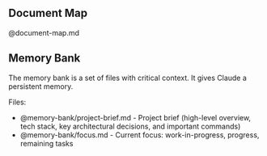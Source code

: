 <project-level-instructions>

## Document Map

@document-map.md

## Memory Bank

The memory bank is a set of files with critical context. It gives Claude a persistent memory.

Files:

- @memory-bank/project-brief.md - Project brief (high-level overview, tech stack, key architectural decisions, and important commands)
- @memory-bank/focus.md - Current focus: work-in-progress, progress, remaining tasks

</project-level-instructions>
